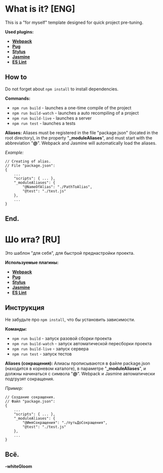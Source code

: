 # What is it? [ENG]
This is a "for myself" template designed for quick project pre-tuning.

**Used plugins:**

* **[Webpack](https://webpack.js.org/ "Webpack")**
* **[Pug](https://pugjs.org/ "Pug")**
* **[Stylus](http://stylus-lang.com/ "Stylus")**
* **[Jasmine](https://jasmine.github.io/ "Jasmine")**
* **[ES Lint](https://eslint.org/ "ES Lint")**

## How to
Do not forget about `npm install` to install dependencies.

**Commands:**

* `npm run build`  - launches a one-time compile of the project
* `npm run build-watch` - launches a auto recompiling of a project
* `npm run build-live` - launches a server
* `npm run test` - launches a tests

**Aliases:**
Aliases must be registered in the file "package.json" (located in the root directory), in the property "**_moduleAliases**", and must start with the abbreviation "**@**".
Webpack and Jasmine will automatically load the aliases.

*Example:*
```
// Creating of alias.
// File "package.json":
{
	...
	"scripts": { ... },
	"_moduleAliases": {
		"@NameOfAlias": "./PathToAlias",
		"@test": "./test.js"
	},
	...
}
```


## End.


# Шо ита? [RU]
Это шаблон "для себя", для быстрой преднастройки проекта. 

**Используемые плагины:**

* **[Webpack](https://webpack.js.org/ "Webpack")**
* **[Pug](https://pugjs.org/ "Pug")**
* **[Stylus](http://stylus-lang.com/ "Stylus")**
* **[Jasmine](https://jasmine.github.io/ "Jasmine")**
* **[ES Lint](https://eslint.org/ "ES Lint")**

## Инструкция
Не забудьте про `npm install`, что бы установить зависимости.

**Команды:**
* `npm run build`  - запуск разовой сборки проекта
* `npm run build-watch` - запуск автоматической пересборки проекта
* `npm run build-live` - запуск сервера
* `npm run test` - запуск тестов

**Aliases (сокращения):**
Алиасы прописываются в файле package.json (находится в корневом каталоге), в параметре "**_moduleAliases**", и должны начинаться с символа "**@**".
Webpack и Jasmine автоматически подгрузят сокращения.

*Пример:*
```
// Создание сокращения.
// Файл "package.json":
{
	...
	"scripts": { ... },
	"_moduleAliases": {
		"@ИмяСокращения": "./путьДоСокращения",
		"@test": "./test.js"
	},
	...
}
```


## Всё.

**-whiteGloom**
